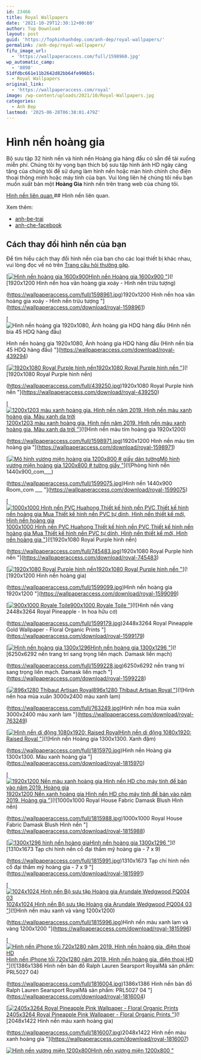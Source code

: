 ```yaml
---
id: 23466
title: Royal Wallpapers
date: '2021-10-29T12:30:12+00:00'
author: Top Download
layout: post
guid: 'https://Tophinhanhdep.com/anh-dep/royal-wallpapers/'
permalink: /anh-dep/royal-wallpapers/
fifu_image_url:
  - 'https://wallpaperaccess.com/full/1598960.jpg'
wp_automatic_camp:
  - '8098'
51dfdbc661e11b2642d82bb64fe906b5:
  - Royal Wallpapers
original_link:
  - 'https://wallpaperaccess.com/royal'
image: /wp-content/uploads/2021/10/Royal-Wallpapers.jpg
categories:
  - Ảnh Đẹp
lastmod: '2025-06-28T06:38:01.479Z'
---
```

# Hình nền hoàng gia

Bộ sưu tập 32 hình nền và hình nền Hoàng gia hàng đầu có sẵn để tải xuống miễn phí. Chúng tôi hy vọng bạn thích bộ sưu tập hình ảnh HD ngày càng tăng của chúng tôi để sử dụng làm hình nền hoặc màn hình chính cho điện thoại thông minh hoặc máy tính của bạn. Vui lòng liên hệ chúng tôi nếu bạn muốn xuất bản một **Hoàng Gia** hình nền trên trang web của chúng tôi.

[Hình nền liên quan ](#related) ## Hình nền liên quan.

   
 Xem thêm:

   
- [anh-be-trai](https://tophinhanhdep.com/hinh-anh-de-thuong/anh-be-trai/)
- [anh-che-facebook](https://tophinhanhdep.com/anh-che/anh-che-facebook/)

## Cách thay đổi hình nền của bạn

Để tìm hiểu cách thay đổi hình nền của bạn cho các loại thiết bị khác nhau, vui lòng đọc về nó trên [Trang câu hỏi thường gặp](https://tophinhanhdep.com/faq/).

  
[[![Hình nền hoàng gia 1600x900](https://wallpaperaccess.com/full/1598960.jpg)Hình nền Hoàng gia 1600x900 "](https://wallpaperaccess.com/download/royal-1598960)](![1920x1200 Hình nền hoa văn hoàng gia xoáy - Hình nền trừu tượng)

(https://wallpaperaccess.com/full/1598961.jpg)1920x1200 Hình nền hoa văn hoàng gia xoáy - Hình nền trừu tượng "](https://wallpaperaccess.com/download/royal-1598961)

[![Hình nền hoàng gia 1920x1080, Ảnh hoàng gia HDQ hàng đầu (Hình nền bìa 45 HDQ hàng đầu)](https://wallpaperaccess.com/full/439294.jpg)

Hình nền hoàng gia 1920x1080, Ảnh hoàng gia HDQ hàng đầu (Hình nền bìa 45 HDQ hàng đầu) "](https://wallpaperaccess.com/download/royal-439294)

[[![1920x1080 Royal Purple hình nền](https://wallpaperaccess.com/full/1119418.jpg)1920x1080 Royal Purple hình nền "](https://wallpaperaccess.com/download/royal-1119418)](![1920x1080 Royal Purple hình nền)

(https://wallpaperaccess.com/full/439250.jpg)1920x1080 Royal Purple hình nền "](https://wallpaperaccess.com/download/royal-439250)

[[![1200x1203 màu xanh hoàng gia.  Hình nền năm 2019. Hình nền màu xanh hoàng gia, Màu xanh da trời](https://wallpaperaccess.com/full/1598963.jpg)1200x1203 màu xanh hoàng gia. Hình nền năm 2019. Hình nền màu xanh hoàng gia, Màu xanh da trời "](https://wallpaperaccess.com/download/royal-1598963)](![Hình nền màu tím hoàng gia 1920x1200)

(https://wallpaperaccess.com/full/1598971.jpg)1920x1200 Hình nền màu tím hoàng gia "](https://wallpaperaccess.com/download/royal-1598971)

[[![Mô hình vương miện hoàng gia 1200x800 # giấy dán tường](https://wallpaperaccess.com/full/1598981.jpg)Mô hình vương miện hoàng gia 1200x800 # tường giấy "](https://wallpaperaccess.com/download/royal-1598981)](![Phòng hình nền 1440x900_com___)

(https://wallpaperaccess.com/full/1599075.jpg)Hình nền 1440x900 Room\_com \_\_\_ "](https://wallpaperaccess.com/download/royal-1599075)

[[![1000x1000 Hình nền PVC Huahong Thiết kế hình nền PVC Thiết kế hình nền hoàng gia Mua Thiết kế hình nền PVC tự dính, Hình nền thiết kế mới, Hình nền hoàng gia](https://wallpaperaccess.com/full/1599084.jpg)1000x1000 Hình nền PVC Huahong Thiết kế hình nền PVC Thiết kế hình nền hoàng gia Mua Thiết kế hình nền PVC tự dính, Hình nền thiết kế mới, Hình nền hoàng gia "](https://wallpaperaccess.com/download/royal-1599084)](![1920x1080 Royal Purple hình nền)

(https://wallpaperaccess.com/full/745483.jpg)1920x1080 Royal Purple hình nền "](https://wallpaperaccess.com/download/royal-745483)

[[![1920x1080 Royal Purple hình nền](https://wallpaperaccess.com/full/1246815.jpg)1920x1080 Royal Purple hình nền "](https://wallpaperaccess.com/download/royal-1246815)](![1920x1200 Hình nền hoàng gia)

(https://wallpaperaccess.com/full/1599099.jpg)Hình nền hoàng gia 1920x1200 "](https://wallpaperaccess.com/download/royal-1599099)

[[![900x1000 Royale Toile](https://wallpaperaccess.com/full/1599172.jpg)900x1000 Royale Toile "](https://wallpaperaccess.com/download/royal-1599172)](![Hình nền vàng 2448x3264 Royal Pineapple - In hoa hữu cơ)

(https://wallpaperaccess.com/full/1599179.jpg)2448x3264 Royal Pineapple Gold Wallpaper - Floral Organic Prints "](https://wallpaperaccess.com/download/royal-1599179)

[[![Hình nền hoàng gia 1300x1296](https://wallpaperaccess.com/full/1599194.jpg)Hình nền hoàng gia 1300x1296 "](https://wallpaperaccess.com/download/royal-1599194)](![6250x6292 nền trang trí sang trọng liền mạch.  Damask liền mạch)

(https://wallpaperaccess.com/full/1599228.jpg)6250x6292 nền trang trí sang trọng liền mạch. Damask liền mạch "](https://wallpaperaccess.com/download/royal-1599228)

[[![896x1280 Thibaut Artisan Royal](https://wallpaperaccess.com/full/1599282.jpg)896x1280 Thibaut Artisan Royal "](https://wallpaperaccess.com/download/royal-1599282)](![Hình nền hoa mùa xuân 3000x2400 màu xanh lam)

(https://wallpaperaccess.com/full/763249.jpg)Hình nền hoa mùa xuân 3000x2400 màu xanh lam "](https://wallpaperaccess.com/download/royal-763249)

[[![Hình nền di động 1080x1920: Raised Royal](https://wallpaperaccess.com/full/424968.jpg)Hình nền di động 1080x1920: Raised Royal "](https://wallpaperaccess.com/download/royal-424968)](![Hình nền Hoàng gia 1300x1300.  Xanh đậm)

(https://wallpaperaccess.com/full/1815970.jpg)Hình nền Hoàng gia 1300x1300. Màu xanh hoàng gia "](https://wallpaperaccess.com/download/royal-1815970)

[[![1920x1200 Nền màu xanh hoàng gia Hình nền HD cho máy tính để bàn vào năm 2019. Hoàng gia](https://wallpaperaccess.com/full/1815974.jpg)1920x1200 Nền xanh hoàng gia Hình nền HD cho máy tính để bàn vào năm 2019. Hoàng gia "](https://wallpaperaccess.com/download/royal-1815974)](![1000x1000 Royal House Fabric Damask Blush Hình nền)

(https://wallpaperaccess.com/full/1815988.jpg)1000x1000 Royal House Fabric Damask Blush Hình nền "](https://wallpaperaccess.com/download/royal-1815988)

[[![1300x1296 hình nền hoàng gia](https://wallpaperaccess.com/full/1815990.jpg)Hình nền hoàng gia 1300x1296 "](https://wallpaperaccess.com/download/royal-1815990)](![1310x1673 Tạp chí hình nền cổ đại thẩm mỹ hoàng gia - 7 x 9)

(https://wallpaperaccess.com/full/1815991.jpg)1310x1673 Tạp chí hình nền cổ đại thẩm mỹ hoàng gia - 7 x 9 "](https://wallpaperaccess.com/download/royal-1815991)

[[![1024x1024 Hình nền Bộ sưu tập Hoàng gia Arundale Wedgwood PQ004 03](https://wallpaperaccess.com/full/1815995.jpg)1024x1024 Hình nền Bộ sưu tập Hoàng gia Arundale Wedgwood PQ004 03 "](https://wallpaperaccess.com/download/royal-1815995)](![Hình nền màu xanh và vàng 1200x1200)

(https://wallpaperaccess.com/full/1815996.jpg)Hình nền màu xanh lam và vàng 1200x1200 "](https://wallpaperaccess.com/download/royal-1815996)

[[![Hình nền iPhone tối 720x1280 năm 2019. Hình nền hoàng gia, điện thoại HD](https://wallpaperaccess.com/full/1816003.jpg)Hình nền iPhone tối 720x1280 năm 2019. Hình nền hoàng gia, điện thoại HD "](https://wallpaperaccess.com/download/royal-1816003)](![1386x1386 Hình nền bản đồ Ralph Lauren Searsport RoyalMã sản phẩm: PRL5027 04)

(https://wallpaperaccess.com/full/1816004.jpg)1386x1386 Hình nền bản đồ Ralph Lauren Searsport RoyalMã sản phẩm: PRL5027 04 "](https://wallpaperaccess.com/download/royal-1816004)

[[![2405x3264 Royal Pineapple Pink Wallpaper - Floral Organic Prints](https://wallpaperaccess.com/full/1816005.jpg)2405x3264 Royal Pineapple Pink Wallpaper - Floral Organic Prints "](https://wallpaperaccess.com/download/royal-1816005)](![2048x1422 Hình nền màu xanh hoàng gia)

(https://wallpaperaccess.com/full/1816007.jpg)2048x1422 Hình nền màu xanh hoàng gia "](https://wallpaperaccess.com/download/royal-1816007)

[![Hình nền vương miện 1200x800](https://wallpaperaccess.com/full/1816008.jpg)Hình nền vương miện 1200x800 "](https://wallpaperaccess.com/download/royal-1816008)
